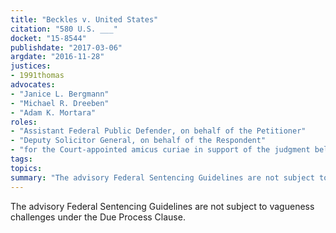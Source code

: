 ```yaml
---
title: "Beckles v. United States"
citation: "580 U.S. ___"
docket: "15-8544"
publishdate: "2017-03-06"
argdate: "2016-11-28"
justices:
- 1991thomas
advocates:
- "Janice L. Bergmann"
- "Michael R. Dreeben"
- "Adam K. Mortara"
roles:
- "Assistant Federal Public Defender, on behalf of the Petitioner"
- "Deputy Solicitor General, on behalf of the Respondent"
- "for the Court-appointed amicus curiae in support of the judgment below on Q2"
tags:
topics:
summary: "The advisory Federal Sentencing Guidelines are not subject to vagueness challenges under the Due Process Clause."
---
```

The advisory Federal Sentencing Guidelines are not subject to vagueness challenges under the Due Process Clause.

